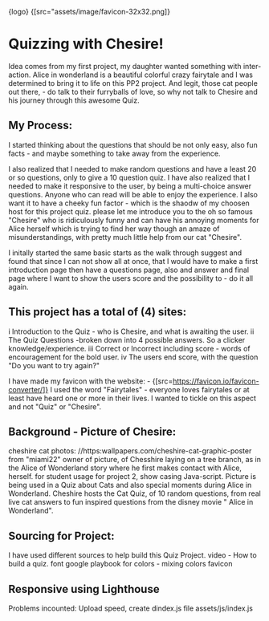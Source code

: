 {logo} {[src="assets/image/favicon-32x32.png]}

# Quizzing with Chesire!

Idea comes from my first project, my daughter wanted something with inter-action.  Alice in wonderland is a beautiful colorful crazy fairytale and I was determined to bring it to life on this PP2 project.
And legit, those cat people out there, - do talk to their furryballs of love, so why not talk to Chesire and his journey through this awesome Quiz.

## My Process:
I started thinking about the questions that should be not only easy, also fun facts - and maybe something to take away from the experience.

I also realized that I needed to make random questions and have a least 20 or so questions, only to give a 10 question quiz. I have also realized that I needed to make it responsive to the user, by being a multi-choice answer questions. Anyone who can read will be able to enjoy the experience. I also want it to have a cheeky fun factor - which is the shaodw of my choosen host for this project quiz. please let me introduce you to the oh so famous "Chesire" who is ridiculously funny and can have his annoying moments for Alice herself which is trying to find her way though an amaze of misunderstandings, with pretty much little help from our cat "Chesire".

I initally started the same basic starts as the walk through suggest and found that since I can not show all at once, that I would have to make a first introduction page then have a questions page, also and answer and final page where I want to show the users score and the possibility to - do it all again.

## This project has a total of (4) sites:
i Introduction to the Quiz - who is Chesire, and what is awaiting the user.
ii The Quiz Questions -broken down into 4 possible answers. So a clicker knowledge/experience.
iii Correct or Incorrect including score - words of encouragement for the bold user.
iv The users end score, with the question "Do you want to try again?"


I have made my favicon with  the website: - {[src=https://favicon.io/favicon-converter/]} 
I used the word "Fairytales" - everyone loves fairytales or at least have heard one or more in their lives. I wanted to tickle on this aspect and not "Quiz" or "Chesire".

## Background - Picture of Chesire:
cheshire cat photos:  //https:wallpapers.com/cheshire-cat-graphic-poster
from "miami22" owner of picture, of Chesshire laying on a tree branch, as in the Alice of Wonderland story where he first makes contact with Alice, herself.
for student usage for project 2, show casing Java-script.
Picture is being used in a Quiz about Cats and also special moments during Alice in Wonderland.
Cheshire hosts the Cat Quiz, of 10 random questions, from real live cat answers to fun inspired questions from the disney movie " Alice in Wonderland".


## Sourcing for Project:
I have used different sources to help build this Quiz Project.
video - How to build a quiz.
font google 
playbook for colors - mixing colors
favicon

## Responsive using Lighthouse


Problems incounted:
Upload speed, create dindex.js file assets/js/index.js 


